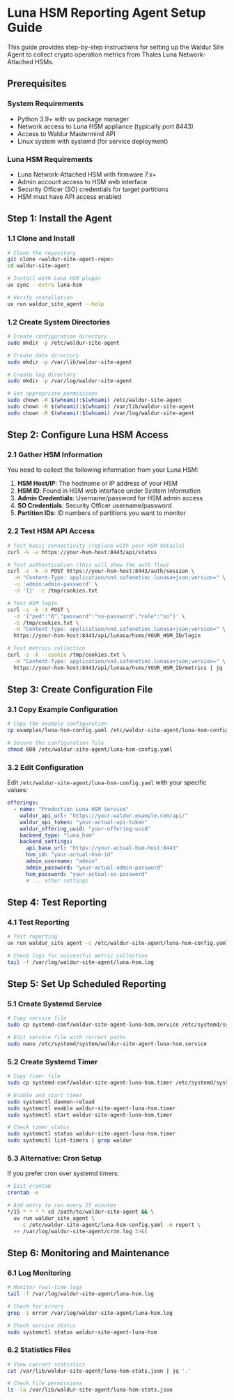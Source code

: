 # Luna HSM Reporting Agent Setup Guide

This guide provides step-by-step instructions for setting up the Waldur Site Agent to collect crypto operation
metrics from Thales Luna Network-Attached HSMs.

## Prerequisites

### System Requirements

- Python 3.9+ with uv package manager
- Network access to Luna HSM appliance (typically port 8443)
- Access to Waldur Mastermind API
- Linux system with systemd (for service deployment)

### Luna HSM Requirements

- Luna Network-Attached HSM with firmware 7.x+
- Admin account access to HSM web interface
- Security Officer (SO) credentials for target partitions
- HSM must have API access enabled

## Step 1: Install the Agent

### 1.1 Clone and Install

```bash
# Clone the repository
git clone <waldur-site-agent-repo>
cd waldur-site-agent

# Install with Luna HSM plugin
uv sync --extra luna-hsm

# Verify installation
uv run waldur_site_agent --help
```

### 1.2 Create System Directories

```bash
# Create configuration directory
sudo mkdir -p /etc/waldur-site-agent

# Create data directory
sudo mkdir -p /var/lib/waldur-site-agent

# Create log directory
sudo mkdir -p /var/log/waldur-site-agent

# Set appropriate permissions
sudo chown -R $(whoami):$(whoami) /etc/waldur-site-agent
sudo chown -R $(whoami):$(whoami) /var/lib/waldur-site-agent
sudo chown -R $(whoami):$(whoami) /var/log/waldur-site-agent
```

## Step 2: Configure Luna HSM Access

### 2.1 Gather HSM Information

You need to collect the following information from your Luna HSM:

1. **HSM Host/IP**: The hostname or IP address of your HSM
2. **HSM ID**: Found in HSM web interface under System Information
3. **Admin Credentials**: Username/password for HSM admin access
4. **SO Credentials**: Security Officer username/password
5. **Partition IDs**: ID numbers of partitions you want to monitor

### 2.2 Test HSM API Access

```bash
# Test basic connectivity (replace with your HSM details)
curl -k -v https://your-hsm-host:8443/api/status

# Test authentication (this will show the auth flow)
curl -s -k -X POST https://your-hsm-host:8443/auth/session \
  -H "Content-Type: application/vnd.safenetinc.lunasa+json;version=" \
  -u 'admin:admin-password' \
  -d '{}' -c /tmp/cookies.txt

# Test HSM login
curl -s -k -X POST \
  -d '{"ped":"0","password":"so-password","role":"so"}' \
  -b /tmp/cookies.txt \
  -H "Content-Type: application/vnd.safenetinc.lunasa+json;version=" \
  https://your-hsm-host:8443/api/lunasa/hsms/YOUR_HSM_ID/login

# Test metrics collection
curl -s -k --cookie /tmp/cookies.txt \
  -H "Content-Type: application/vnd.safenetinc.lunasa+json;version=" \
  https://your-hsm-host:8443/api/lunasa/hsms/YOUR_HSM_ID/metrics | jq '.'
```

## Step 3: Create Configuration File

### 3.1 Copy Example Configuration

```bash
# Copy the example configuration
cp examples/luna-hsm-config.yaml /etc/waldur-site-agent/luna-hsm-config.yaml

# Secure the configuration file
chmod 600 /etc/waldur-site-agent/luna-hsm-config.yaml
```

### 3.2 Edit Configuration

Edit `/etc/waldur-site-agent/luna-hsm-config.yaml` with your specific values:

```yaml
offerings:
  - name: "Production Luna HSM Service"
    waldur_api_url: "https://your-waldur.example.com/api/"
    waldur_api_token: "your-actual-api-token"
    waldur_offering_uuid: "your-offering-uuid"
    backend_type: "luna_hsm"
    backend_settings:
      api_base_url: "https://your-actual-hsm-host:8443"
      hsm_id: "your-actual-hsm-id"
      admin_username: "admin"
      admin_password: "your-actual-admin-password"
      hsm_password: "your-actual-so-password"
      # ... other settings
```

## Step 4: Test Reporting

### 4.1 Test Reporting

```bash
# Test reporting
uv run waldur_site_agent -c /etc/waldur-site-agent/luna-hsm-config.yaml -m report

# Check logs for successful metric collection
tail -f /var/log/waldur-site-agent/luna-hsm.log
```

## Step 5: Set Up Scheduled Reporting

### 5.1 Create Systemd Service

```bash
# Copy service file
sudo cp systemd-conf/waldur-site-agent-luna-hsm.service /etc/systemd/system/

# Edit service file with correct paths
sudo nano /etc/systemd/system/waldur-site-agent-luna-hsm.service
```

### 5.2 Create Systemd Timer

```bash
# Copy timer file
sudo cp systemd-conf/waldur-site-agent-luna-hsm.timer /etc/systemd/system/

# Enable and start timer
sudo systemctl daemon-reload
sudo systemctl enable waldur-site-agent-luna-hsm.timer
sudo systemctl start waldur-site-agent-luna-hsm.timer

# Check timer status
sudo systemctl status waldur-site-agent-luna-hsm.timer
sudo systemctl list-timers | grep waldur
```

### 5.3 Alternative: Cron Setup

If you prefer cron over systemd timers:

```bash
# Edit crontab
crontab -e

# Add entry to run every 15 minutes
*/15 * * * * cd /path/to/waldur-site-agent && \
  uv run waldur_site_agent \
    -c /etc/waldur-site-agent/luna-hsm-config.yaml -m report \
  >> /var/log/waldur-site-agent/cron.log 2>&1
```

## Step 6: Monitoring and Maintenance

### 6.1 Log Monitoring

```bash
# Monitor real-time logs
tail -f /var/log/waldur-site-agent/luna-hsm.log

# Check for errors
grep -i error /var/log/waldur-site-agent/luna-hsm.log

# Check service status
sudo systemctl status waldur-site-agent-luna-hsm
```

### 6.2 Statistics Files

```bash
# View current statistics
cat /var/lib/waldur-site-agent/luna-hsm-stats.json | jq '.'

# Check file permissions
ls -la /var/lib/waldur-site-agent/luna-hsm-stats.json
```
